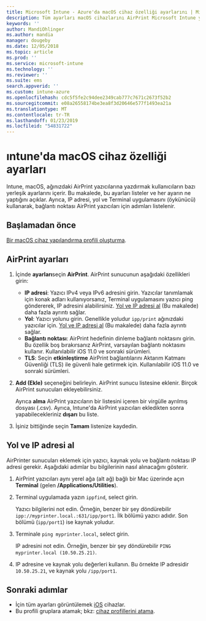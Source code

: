 ```yaml
---
title: Microsoft Intune - Azure'da macOS cihaz özelliği ayarlarını | Microsoft Docs
description: Tüm ayarları macOS cihazlarını AirPrint Microsoft Intune yapılandırmak için bkz. Aynı zamanda ağınızdaki IP adresi, yol ve bir AirPrint sunucusunun bağlantı noktası ayarlarını almak için adımlara bakın. Bu ayarları bir cihaz yapılandırma profilinde de macOS cihazlarını ağınızdaki AirPrint sunucularını kullanacak şekilde yapılandırmak için kullanın.
keywords: ''
author: MandiOhlinger
ms.author: mandia
manager: dougeby
ms.date: 12/05/2018
ms.topic: article
ms.prod: ''
ms.service: microsoft-intune
ms.technology: ''
ms.reviewer: ''
ms.suite: ems
search.appverid: ''
ms.custom: intune-azure
ms.openlocfilehash: cdc5f5fe2c94dee2349cab777c7671c2673f52b2
ms.sourcegitcommit: e08a26558174be3ea8f3d20646e577f1493ea21a
ms.translationtype: MT
ms.contentlocale: tr-TR
ms.lasthandoff: 01/23/2019
ms.locfileid: "54831722"
---
```

# <a name="macos-device-feature-settings-in-intune"></a>ıntune'da macOS cihaz özelliği ayarları

Intune, macOS, ağınızdaki AirPrint yazıcılarına yazdırmak kullanıcıların bazı yerleşik ayarlarını içerir. Bu makalede, bu ayarları listeler ve her ayarın ne yaptığını açıklar. Ayrıca, IP adresi, yol ve Terminal uygulamasını (öykünücü) kullanarak, bağlantı noktası AirPrint yazıcıları için adımları listelenir.

## <a name="before-you-begin"></a>Başlamadan önce

[Bir macOS cihaz yapılandırma profili oluşturma](device-features-configure.md).

## <a name="airprint-settings"></a>AirPrint ayarları

1. İçinde **ayarları**seçin **AirPrint**. AirPrint sunucunun aşağıdaki özellikleri girin:

    - **IP adresi**: Yazıcı IPv4 veya IPv6 adresini girin. Yazıcılar tanımlamak için konak adları kullanıyorsanız, Terminal uygulamasını yazıcı ping göndererek, IP adresini alabilirsiniz. [Yol ve IP adresi al](#get-the-ip-address-and-path) (Bu makalede) daha fazla ayrıntı sağlar.
    - **Yol**: Yazıcı yolunu girin. Genellikle yoludur `ipp/print` ağınızdaki yazıcılar için. [Yol ve IP adresi al](#get-the-ip-address-and-path) (Bu makalede) daha fazla ayrıntı sağlar.
    - **Bağlantı noktası**: AirPrint hedefinin dinleme bağlantı noktasını girin. Bu özellik boş bırakırsanız AirPrint, varsayılan bağlantı noktasını kullanır. Kullanılabilir iOS 11.0 ve sonraki sürümleri.
    - **TLS**: Seçin **etkinleştirme** AirPrint bağlantılarını Aktarım Katmanı Güvenliği (TLS) ile güvenli hale getirmek için. Kullanılabilir iOS 11.0 ve sonraki sürümleri.

2. **Add (Ekle)** seçeneğini belirleyin. AirPrint sunucu listesine eklenir. Birçok AirPrint sunucuları ekleyebilirsiniz.

    Ayrıca **alma** AirPrint yazıcıların bir listesini içeren bir virgülle ayrılmış dosyası (.csv). Ayrıca, Intune'da AirPrint yazıcıları ekledikten sonra yapabilecekleriniz **dışarı** bu liste.

3. İşiniz bittiğinde seçin **Tamam** listenize kaydedin.

## <a name="get-the-ip-address-and-path"></a>Yol ve IP adresi al

AirPrinter sunucuları eklemek için yazıcı, kaynak yolu ve bağlantı noktası IP adresi gerekir. Aşağıdaki adımlar bu bilgilerinin nasıl alınacağını gösterir.

1. AirPrint yazıcıları aynı yerel ağa (alt ağ) bağlı bir Mac üzerinde açın **Terminal** (gelen **/Applications/Utilities**).
2. Terminal uygulamada yazın `ippfind`, select girin.

    Yazıcı bilgilerini not edin. Örneğin, benzer bir şey döndürebilir `ipp://myprinter.local.:631/ipp/port1`. İlk bölümü yazıcı adıdır. Son bölümü (`ipp/port1`) ise kaynak yoludur.

3. Terminale `ping myprinter.local`, select girin.

   IP adresini not edin. Örneğin, benzer bir şey döndürebilir `PING myprinter.local (10.50.25.21)`.

4. IP adresine ve kaynak yolu değerleri kullanın. Bu örnekte IP adresidir `10.50.25.21`, ve kaynak yolu `/ipp/port1`.

## <a name="next-steps"></a>Sonraki adımlar

- İçin tüm ayarları görüntülemek [iOS](ios-device-features-settings.md) cihazlar.
- Bu profili gruplara atamak; bkz: [cihaz profillerini atama](device-profile-assign.md).